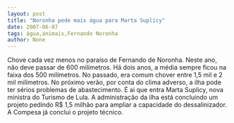 ```yaml
---
layout: post
title: "Noronha pede mais água para Marta Suplicy"
date: 2007-06-07
tags: água,animais,Fernando Noronha
author: None
---
```

Chove cada vez menos no para&iacute;so de Fernando de Noronha.
Neste ano, n&atilde;o deve passar de 600 mil&iacute;metros. H&aacute; dois anos, a m&eacute;dia sempre ficou na faixa dos 500 mil&iacute;metros. No passado, era comum chover entre 1,5 mil e 2 mil mil&iacute;metros.
No pr&oacute;ximo ver&atilde;o, por conta do clima adverso, a ilha pode ter s&eacute;rios problemas de abastecimento.
&Eacute; ai que entra Marta Suplicy, nova ministra do Turismo de Lula. A administra&ccedil;&atilde;o da ilha est&aacute; concluindo um projeto pedindo R$ 1,5 milh&atilde;o para ampliar a capacidade do dessalinizador. A Compesa j&aacute; conclui o projeto t&eacute;cnico. 